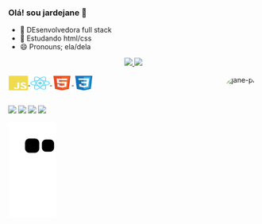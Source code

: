### Olá! sou jardejane 👋


- 🔭 DEsenvolvedora full stack
- 🌱 Estudando html/css
- 😄 Pronouns; ela/dela

<div align="center">
  <a href="https://github.com/jardejane">
  <img height="180em" src="https://github-readme-stats.vercel.app/api?username=jardejane&show_icons=true&theme=dracula&include_all_commits=true&count_private=true"/>
  <img height="170em" src="https://github-readme-stats.vercel.app/api/top-langs/?username=jardejane&layout=compact&langs_count=7&theme=dracula"/>
</div>

<div style="display: inline_block"><br>
  <img align="center" alt="jane-Js" height="30" width="40" src="https://raw.githubusercontent.com/devicons/devicon/master/icons/javascript/javascript-plain.svg">
  <img align="center" alt="jane-React" height="30" width="40" src="https://raw.githubusercontent.com/devicons/devicon/master/icons/react/react-original.svg">
  <img align="center" alt="jane-HTML" height="30" width="40" src="https://raw.githubusercontent.com/devicons/devicon/master/icons/html5/html5-original.svg">
  <img align="center" alt="jane-CSS" height="30" width="40" src="https://raw.githubusercontent.com/devicons/devicon/master/icons/css3/css3-original.svg">
  <img align="right" alt="jane-pic" height="150" style="border-radius:50px;" src="https://media.discordapp.net/attachments/639956127056134178/890373478988013628/Publicacoes_Instagram_1_1.png?width=676&height=676">
</div>

##
 
<div> 
  <a href="https://www.instagram.com/jarde.jane/" target="_blank"><img src="https://img.shields.io/badge/-Instagram-%23E4405F?style=for-the-badge&logo=instagram&logoColor=white" target="_blank"></a>
 <a href="https://discord.gg/Apmpt7mF" target="_blank"><img src="https://img.shields.io/badge/Discord-7289DA?style=for-the-badge&logo=discord&logoColor=white" target="_blank"></a> 
  <a href = "mailto:janefeitosalima49@gmail.com"><img src="https://img.shields.io/badge/-Gmail-%23333?style=for-the-badge&logo=gmail&logoColor=white" target="_blank"></a>
  <a href="https://www.linkedin.com/in/jardejane-feitosa-lima-60a6851a4/" target="_blank"><img src="https://img.shields.io/badge/-LinkedIn-%230077B5?style=for-the-badge&logo=linkedin&logoColor=white" target="_blank"></a> 
  
  ![Snake animation](https://github.com/jardejane/jardejane/blob/output/github-contribution-grid-snake.svg)
 
</div>
  
